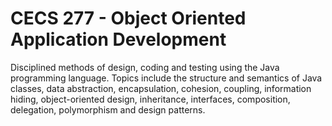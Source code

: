 # CECS 277 - Object Oriented Application Development

Disciplined methods of design, coding and testing using the Java programming language. Topics include the structure and semantics of Java classes, data abstraction, encapsulation, cohesion, coupling, information hiding, object-oriented design, inheritance, interfaces, composition, delegation, polymorphism and design patterns.
